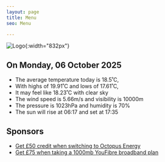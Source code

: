 ```yaml
---
layout: page
title: Menu
seo: Menu

---
```


![Logo](/images/logo.jpg){:width="832px"}

<!-- weather_marker starts -->
## On Monday, 06 October 2025

- The average temperature today is 18.5˚C,
- With highs of 19.91˚C and lows of 17.61˚C,
- It may feel like 18.23˚C with clear sky
- The wind speed is 5.66m/s and visibility is 10000m
- The pressure is 1023hPa and humidity is 70%
- The sun will rise at 06:17 and set at 17:35

<!-- weather_marker ends -->

## Sponsors

- [Get £50 credit when switching to Octopus Energy](https://bit.ly/3oD1nnS)
- [Get £75 when taking a 1000mb YouFibre broadband plan](https://aklam.io/91zWhU?)
